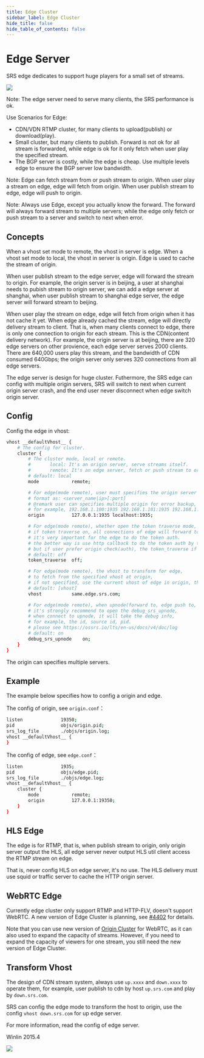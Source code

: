 ```yaml
---
title: Edge Cluster
sidebar_label: Edge Cluster
hide_title: false
hide_table_of_contents: false
---
```


# Edge Server

SRS edge dedicates to support huge players for a small set of streams.

![](/img/doc-main-concepts-edge-001.png)

Note: The edge server need to serve many clients, the SRS performance is ok.

Use Scenarios for Edge:
* CDN/VDN RTMP cluster, for many clients to upload(publish) or download(play).
* Small cluster, but many clients to publish. Forward is not ok for all stream is forwarded,
while edge is ok for it only fetch when user play the specified stream.
* The BGP server is costly, while the edge is cheap. Use multiple levels edge
to ensure the BGP server low bandwidth.

Note: Edge can fetch  stream from or push stream to origin. When user play
a stream on edge, edge will fetch from origin. When user publish stream to
edge, edge will push to origin.

Note: Always use Edge, except you actually know the forward. The forward will
always forward stream to multiple servers; while the edge only fetch or push
stream to a server and switch to next when error.

## Concepts

When a vhost set mode to remote, the vhost in server is edge.
When a vhost set mode to local, the vhost in server is origin.
Edge is used to cache the stream of origin.

When user publish stream to the edge server, edge will forward the stream 
to origin. For example, the origin server is in beijing, a user at shanghai needs
to pubish stream to origin server, we can add a edge server at shanghai, when 
user publish stream to shanghai edge server, the edge server will forward stream to 
beijing.

When user play the stream on edge, edge will fetch from origin when it has not 
cache it yet. When edge already cached the stream, edge will directly delivery
stream to client. That is, when many clients connect to edge, there is only one
connection to origin for each stream. This is the CDN(content delivery network).
For example, the origin server is at beijing, there are 320 edge servers on other 
provience, each edge server serves 2000 clients. There are 640,000 users play this 
stream, and the bandwidth of CDN consumed 640Gbps; the origin server only serves 320 
connections from all edge servers.

The edge server is design for huge cluster. Futhermore, the SRS edge can config with
multiple origin servers, SRS will switch to next when current origin server crash, and
the end user never disconnect when edge switch origin server.

## Config

Config the edge in vhost:

```bash
vhost __defaultVhost__ {
    # The config for cluster.
    cluster {
        # The cluster mode, local or remote.
        #       local: It's an origin server, serve streams itself.
        #       remote: It's an edge server, fetch or push stream to origin server.
        # default: local
        mode            remote;

        # For edge(mode remote), user must specifies the origin server
        # format as: <server_name|ip>[:port]
        # @remark user can specifies multiple origin for error backup, by space,
        # for example, 192.168.1.100:1935 192.168.1.101:1935 192.168.1.102:1935
        origin          127.0.0.1:1935 localhost:1935;

        # For edge(mode remote), whether open the token traverse mode,
        # if token traverse on, all connections of edge will forward to origin to check(auth),
        # it's very important for the edge to do the token auth.
        # the better way is use http callback to do the token auth by the edge,
        # but if user prefer origin check(auth), the token_traverse if better solution.
        # default: off
        token_traverse  off;

        # For edge(mode remote), the vhost to transform for edge,
        # to fetch from the specified vhost at origin,
        # if not specified, use the current vhost of edge in origin, the variable [vhost].
        # default: [vhost]
        vhost           same.edge.srs.com;

        # For edge(mode remote), when upnode(forward to, edge push to, edge pull from) is srs,
        # it's strongly recommend to open the debug_srs_upnode,
        # when connect to upnode, it will take the debug info,
        # for example, the id, source id, pid.
        # please see https://ossrs.io/lts/en-us/docs/v4/doc/log
        # default: on
        debug_srs_upnode    on;
    }
}
```

The origin can specifies multiple servers.

## Example

The example below specifies how to config a origin and edge.

The config of origin, see `origin.conf`：

```bash
listen              19350;
pid                 objs/origin.pid;
srs_log_file        ./objs/origin.log;
vhost __defaultVhost__ {
}
```

The config of edge, see `edge.conf`：

```bash
listen              1935;
pid                 objs/edge.pid;
srs_log_file        ./objs/edge.log;
vhost __defaultVhost__ {
    cluster {
        mode            remote;
        origin          127.0.0.1:19350;
    }
}
```

## HLS Edge

The edge is for RTMP, that is, when publish stream to origin, only origin server output
the HLS, all edge server never output HLS util client access the RTMP stream on edge.

That is, never config HLS on edge server, it's no use. The HLS delivery must use squid or 
traffic server to cache the HTTP origin server.

## WebRTC Edge

Currently edge cluster only support RTMP and HTTP-FLV, doesn't support WebRTC. A new version 
of Edge Cluster is planning, see [#4402](https://github.com/ossrs/srs/discussions/4402) for details.

Note that you can use new version of [Origin Cluster](./origin-cluster.md) for WebRTC, as it 
can also used to expand the capacity of streams. However, if you need to expand the capacity 
of viewers for one stream, you still need the new version of Edge Cluster.

## Transform Vhost

The design of CDN stream system, always use `up.xxxx` and `down.xxxx` to operate them, for example, user publish to cdn by host `up.srs.com` and play by `down.srs.com`.

SRS can config the edge mode to transform the host to origin, use the config `vhost down.srs.com` for up edge server.

For more information, read the config of edge server.

Winlin 2015.4

![](https://ossrs.io/gif/v1/sls.gif?site=ossrs.io&path=/lts/doc/en/v7/edge)


